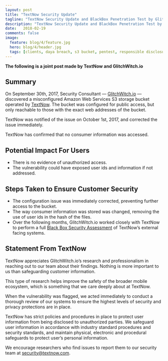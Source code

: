 ```yaml
---
layout: post
title: "TextNow Security Update"
tagline: "TextNow Security Update and BlackBox Penetration Test by GlitchWitch.io"
description: "TextNow Security Update and BlackBox Penetration Test by GlitchWitch.io"
date:   2018-02-19
comments: false
image:
  feature: blog/4/feature.jpg
  hero: blog/4/header.jpg
  tags: [clients, daya breach, s3 bucket, pentest, responsible disclosure]
---
```

__The following is a joint post made by TextNow and GlitchWitch.io__

## ﻿Summary
On September 30th, 2017, Security Consultant — [GlitchWitch.io](https://glitchwitch.io/) — discovered a misconfigured Amazon Web Services S3 storage bucket operated by [TextNow](https://textnow.com/). The bucket was configured for public access, but only reachable to those with the exact web addresses of the bucket.


TextNow was notified of the issue on October 1st, 2017, and corrected the issue immediately.

TextNow has confirmed that no consumer information was accessed.

## Potential Impact For Users
 - There is no evidence of unauthorized access.
 - The vulnerability could have exposed user ids and information if not addressed.

## Steps Taken to Ensure Customer Security
 - The configuration issue was immediately corrected, preventing further access to the bucket.
 - The way consumer information was stored was changed, removing the use of user ids in the hash of the files.
 - Over the following months, GlitchWitch.io worked closely with TextNow to perform a full [Black Box Security Assessment](https://glitchwitch.io/) of TextNow’s external facing systems.

## Statement From TextNow
TextNow appreciates GlitchWitch.io’s research and professionalism in reaching out to our team about their findings. Nothing is more important to us than safeguarding customer information.

This type of research helps improve the safety of the broader mobile ecosystem, which is something that we care deeply about at TextNow.

When the vulnerability was flagged, we acted immediately to conduct a thorough review of our systems to ensure the highest levels of security and privacy protections are in place.

TextNow has strict policies and procedures in place to protect user information from being disclosed to unauthorized parties. We safeguard user information in accordance with industry standard procedures and security standards, and maintain physical, electronic and procedural safeguards to protect user’s personal information.


We encourage researchers who find issues to report them to our security team at [security@textnow.com](mailto:security@textnow.com).
